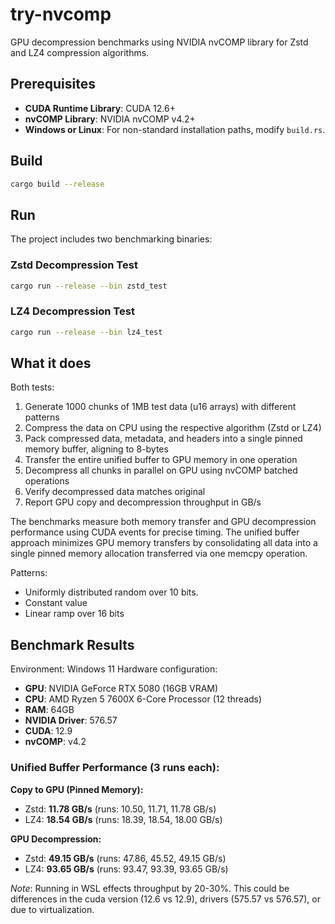 # try-nvcomp

GPU decompression benchmarks using NVIDIA nvCOMP library for Zstd and LZ4 compression algorithms.

## Prerequisites

- **CUDA Runtime Library**: CUDA 12.6+ 
- **nvCOMP Library**: NVIDIA nvCOMP v4.2+ 
- **Windows or Linux**: For non-standard installation paths, modify `build.rs`.

## Build

```bash
cargo build --release
```

## Run

The project includes two benchmarking binaries:

### Zstd Decompression Test
```bash
cargo run --release --bin zstd_test
```

### LZ4 Decompression Test  
```bash
cargo run --release --bin lz4_test
```

## What it does

Both tests:
1. Generate 1000 chunks of 1MB test data (u16 arrays) with different patterns
2. Compress the data on CPU using the respective algorithm (Zstd or LZ4)
3. Pack compressed data, metadata, and headers into a single pinned memory buffer, aligning to 8-bytes
4. Transfer the entire unified buffer to GPU memory in one operation
5. Decompress all chunks in parallel on GPU using nvCOMP batched operations
6. Verify decompressed data matches original
7. Report GPU copy and decompression throughput in GB/s

The benchmarks measure both memory transfer and GPU decompression performance
using CUDA events for precise timing. The unified buffer approach minimizes
GPU memory transfers by consolidating all data into a single pinned memory
allocation transferred via one memcpy operation.

Patterns:
- Uniformly distributed random over 10 bits.
- Constant value
- Linear ramp over 16 bits

## Benchmark Results

Environment: Windows 11
Hardware configuration:
- **GPU**: NVIDIA GeForce RTX 5080 (16GB VRAM)
- **CPU**: AMD Ryzen 5 7600X 6-Core Processor (12 threads)
- **RAM**: 64GB
- **NVIDIA Driver**: 576.57
- **CUDA**: 12.9
- **nvCOMP**: v4.2

### Unified Buffer Performance (3 runs each):

**Copy to GPU (Pinned Memory):**
- Zstd: **11.78 GB/s** (runs: 10.50, 11.71, 11.78 GB/s)
- LZ4: **18.54 GB/s** (runs: 18.39, 18.54, 18.00 GB/s)

**GPU Decompression:**
- Zstd: **49.15 GB/s** (runs: 47.86, 45.52, 49.15 GB/s)
- LZ4: **93.65 GB/s** (runs: 93.47, 93.39, 93.65 GB/s)

_Note_: Running in WSL effects throughput by 20-30%.
        This could be differences in the cuda version (12.6 vs 12.9), drivers
        (575.57 vs 576.57), or due to virtualization.

